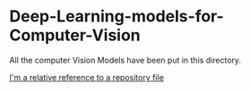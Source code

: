 # Deep-Learning-models-for-Computer-Vision

All the computer Vision Models have been put in this directory.

[I'm a relative reference to a repository file](./Node-Classification)
